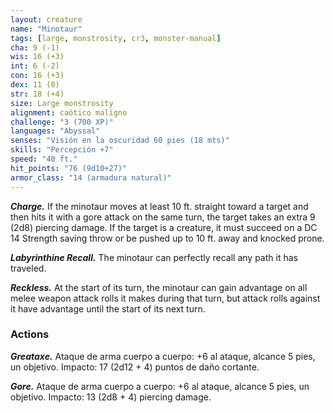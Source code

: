 ```yaml
---
layout: creature
name: "Minotaur"
tags: [large, monstrosity, cr3, monster-manual]
cha: 9 (-1)
wis: 16 (+3)
int: 6 (-2)
con: 16 (+3)
dex: 11 (0)
str: 18 (+4)
size: Large monstrosity
alignment: caótico maligno
challenge: "3 (700 XP)"
languages: "Abyssal"
senses: "Visión en la oscuridad 60 pies (18 mts)"
skills: "Percepción +7"
speed: "40 ft."
hit_points: "76 (9d10+27)"
armor_class: "14 (armadura natural)"
---
```


***Charge.*** If the minotaur moves at least 10 ft. straight toward a target and then hits it with a gore attack on the same turn, the target takes an extra 9 (2d8) piercing damage. If the target is a creature, it must succeed on a DC 14 Strength saving throw or be pushed up to 10 ft. away and knocked prone.

***Labyrinthine Recall.*** The minotaur can perfectly recall any path it has traveled.

***Reckless.*** At the start of its turn, the minotaur can gain advantage on all melee weapon attack rolls it makes during that turn, but attack rolls against it have advantage until the start of its next turn.

### Actions

***Greataxe.*** Ataque de arma cuerpo a cuerpo: +6 al ataque, alcance 5 pies, un objetivo. Impacto: 17 (2d12 + 4) puntos de daño cortante.

***Gore.*** Ataque de arma cuerpo a cuerpo: +6 al ataque, alcance 5 pies, un objetivo. Impacto: 13 (2d8 + 4) piercing damage.